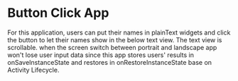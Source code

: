 # Button Click App

For this application, users can put their names in plainText widgets and click the button to let their names show in the below text view. The text view is scrollable. when the screen switch between portrait and landscape app won't lose user input data since this app stores users' results in onSaveInstanceState and restores in onRestoreInstanceState base on Activity Lifecycle.